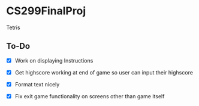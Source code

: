 # CS299FinalProj
Tetris
## To-Do 
- [X] Work on displaying Instructions
- [X] Get highscore working at end of game so user can input their highscore
- [X] Format text nicely
- [X] Fix exit game functionality on screens other than game itself

